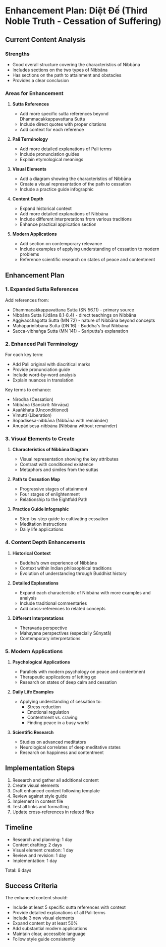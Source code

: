 # Enhancement Plan: Diệt Đế (Third Noble Truth - Cessation of Suffering)

## Current Content Analysis

### Strengths
- Good overall structure covering the characteristics of Nibbāna
- Includes sections on the two types of Nibbāna
- Has sections on the path to attainment and obstacles
- Provides a clear conclusion

### Areas for Enhancement
1. **Sutta References**
   - Add more specific sutta references beyond Dhammacakkappavattana Sutta
   - Include direct quotes with proper citations
   - Add context for each reference

2. **Pali Terminology**
   - Add more detailed explanations of Pali terms
   - Include pronunciation guides
   - Explain etymological meanings

3. **Visual Elements**
   - Add a diagram showing the characteristics of Nibbāna
   - Create a visual representation of the path to cessation
   - Include a practice guide infographic

4. **Content Depth**
   - Expand historical context
   - Add more detailed explanations of Nibbāna
   - Include different interpretations from various traditions
   - Enhance practical application section

5. **Modern Applications**
   - Add section on contemporary relevance
   - Include examples of applying understanding of cessation to modern problems
   - Reference scientific research on states of peace and contentment

## Enhancement Plan

### 1. Expanded Sutta References

Add references from:
- Dhammacakkappavattana Sutta (SN 56.11) - primary source
- Nibbāna Sutta (Udāna 8.1-8.4) - direct teachings on Nibbāna
- Aggivacchagotta Sutta (MN 72) - nature of Nibbāna beyond concepts
- Mahāparinibbāna Sutta (DN 16) - Buddha's final Nibbāna
- Sacca-vibhaṅga Sutta (MN 141) - Sariputta's explanation

### 2. Enhanced Pali Terminology

For each key term:
- Add Pali original with diacritical marks
- Provide pronunciation guide
- Include word-by-word analysis
- Explain nuances in translation

Key terms to enhance:
- Nirodha (Cessation)
- Nibbāna (Sanskrit: Nirvāṇa)
- Asaṅkhata (Unconditioned)
- Vimutti (Liberation)
- Sopadisesa-nibbāna (Nibbāna with remainder)
- Anupādisesa-nibbāna (Nibbāna without remainder)

### 3. Visual Elements to Create

1. **Characteristics of Nibbāna Diagram**
   - Visual representation showing the key attributes
   - Contrast with conditioned existence
   - Metaphors and similes from the suttas

2. **Path to Cessation Map**
   - Progressive stages of attainment
   - Four stages of enlightenment
   - Relationship to the Eightfold Path

3. **Practice Guide Infographic**
   - Step-by-step guide to cultivating cessation
   - Meditation instructions
   - Daily life applications

### 4. Content Depth Enhancements

1. **Historical Context**
   - Buddha's own experience of Nibbāna
   - Context within Indian philosophical traditions
   - Evolution of understanding through Buddhist history

2. **Detailed Explanations**
   - Expand each characteristic of Nibbāna with more examples and analysis
   - Include traditional commentaries
   - Add cross-references to related concepts

3. **Different Interpretations**
   - Theravada perspective
   - Mahayana perspectives (especially Śūnyatā)
   - Contemporary interpretations

### 5. Modern Applications

1. **Psychological Applications**
   - Parallels with modern psychology on peace and contentment
   - Therapeutic applications of letting go
   - Research on states of deep calm and cessation

2. **Daily Life Examples**
   - Applying understanding of cessation to:
     - Stress reduction
     - Emotional regulation
     - Contentment vs. craving
     - Finding peace in a busy world

3. **Scientific Research**
   - Studies on advanced meditators
   - Neurological correlates of deep meditative states
   - Research on happiness and contentment

## Implementation Steps

1. Research and gather all additional content
2. Create visual elements
3. Draft enhanced content following template
4. Review against style guide
5. Implement in content file
6. Test all links and formatting
7. Update cross-references in related files

## Timeline

- Research and planning: 1 day
- Content drafting: 2 days
- Visual element creation: 1 day
- Review and revision: 1 day
- Implementation: 1 day

Total: 6 days

## Success Criteria

The enhanced content should:
- Include at least 5 specific sutta references with context
- Provide detailed explanations of all Pali terms
- Include 3 new visual elements
- Expand content by at least 50%
- Add substantial modern applications
- Maintain clear, accessible language
- Follow style guide consistently
